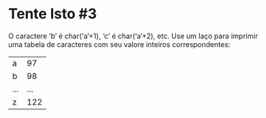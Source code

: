 # Tente Isto #3

O caractere ‘b’ é char(‘a’+1), ‘c’ é char(‘a’+2), etc. Use um laço para imprimir uma tabela de caracteres com seu valore inteiros correspondentes:

|   |     |
|---|---- |
| a | 97  |
| b | 98  |
|...| ... |
| z | 122 |
